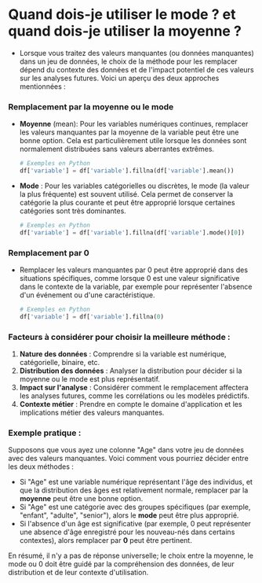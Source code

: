 # Quand dois-je utiliser le mode ? et quand dois-je utiliser la moyenne ?

- Lorsque vous traitez des valeurs manquantes (ou données manquantes) dans un jeu de données, le choix de la méthode pour les remplacer dépend du contexte des données et de l'impact potentiel de ces valeurs sur les analyses futures. Voici un aperçu des deux approches mentionnées :

### Remplacement par la moyenne ou le mode
- **Moyenne** (mean): Pour les variables numériques continues, remplacer les valeurs manquantes par la moyenne de la variable peut être une bonne option. Cela est particulièrement utile lorsque les données sont normalement distribuées sans valeurs aberrantes extrêmes.
  
  ```python
  # Exemples en Python
  df['variable'] = df['variable'].fillna(df['variable'].mean())
  ```

- **Mode** : Pour les variables catégorielles ou discrètes, le mode (la valeur la plus fréquente) est souvent utilisé. Cela permet de conserver la catégorie la plus courante et peut être approprié lorsque certaines catégories sont très dominantes.

  ```python
  # Exemples en Python
  df['variable'] = df['variable'].fillna(df['variable'].mode()[0])
  ```

### Remplacement par 0
- Remplacer les valeurs manquantes par 0 peut être approprié dans des situations spécifiques, comme lorsque 0 est une valeur significative dans le contexte de la variable, par exemple pour représenter l'absence d'un événement ou d'une caractéristique.

  ```python
  # Exemples en Python
  df['variable'] = df['variable'].fillna(0)
  ```

### Facteurs à considérer pour choisir la meilleure méthode :
1. **Nature des données** : Comprendre si la variable est numérique, catégorielle, binaire, etc.
2. **Distribution des données** : Analyser la distribution pour décider si la moyenne ou le mode est plus représentatif.
3. **Impact sur l'analyse** : Considérer comment le remplacement affectera les analyses futures, comme les corrélations ou les modèles prédictifs.
4. **Contexte métier** : Prendre en compte le domaine d'application et les implications métier des valeurs manquantes.

### Exemple pratique :

Supposons que vous ayez une colonne "Age" dans votre jeu de données avec des valeurs manquantes. Voici comment vous pourriez décider entre les deux méthodes :

- Si "Age" est une variable numérique représentant l'âge des individus, et que la distribution des âges est relativement normale, remplacer par la **moyenne** peut être une bonne option.
- Si "Age" est une catégorie avec des groupes spécifiques (par exemple, "enfant", "adulte", "senior"), alors le **mode** peut être plus approprié.
- Si l'absence d'un âge est significative (par exemple, 0 peut représenter une absence d'âge enregistré pour les nouveau-nés dans certains contextes), alors remplacer par **0** peut être pertinent.

En résumé, il n'y a pas de réponse universelle; le choix entre la moyenne, le mode ou 0 doit être guidé par la compréhension des données, de leur distribution et de leur contexte d'utilisation.
